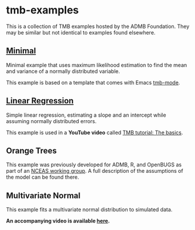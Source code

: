 # tmb-examples

This is a collection of TMB examples hosted by the ADMB Foundation. They may be similar but not identical to examples found elsewhere.

## [Minimal](minimal)
Minimal example that uses maximum likelihood estimation to find the mean and variance of a normally distributed variable.

This example is based on a template that comes with Emacs [tmb-mode](https://github.com/kaskr/adcomp/blob/master/emacs/tmb.el).

## [Linear Regression](linear-regression)
Simple linear regression, estimating a slope and an intercept while assuming normally distributed errors.

This example is used in a **YouTube video** called [TMB tutorial: The basics](https://www.youtube.com/watch?v=A5CLrhzNzVU&list=PLG2Iwmq6WW1QMUA43675d8XdmzgrgwDYX).

## Orange Trees
This example was previously developed for ADMB, R, and OpenBUGS as part of an [NCEAS working group](https://groups.nceas.ucsb.edu/non-linear-modeling/projects). A full description of the assumptions of the model can be found there.

## Multivariate Normal
This example fits a multivariate normal distribution to simulated data.

**An accompanying video is available [here]().**
